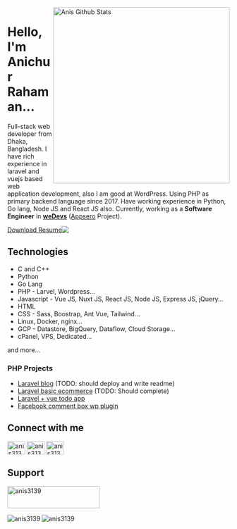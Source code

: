 <img align="right" width="400" src="https://github-readme-stats.vercel.app/api?username=anis3139&show_icons=true&count_private=true" alt="Anis Github Stats"/>


# Hello, I'm Anichur Rahaman...
Full-stack web developer from Dhaka, Bangladesh. I have rich experience in laravel and vuejs based web application development, also I am good at WordPress. Using PHP as primary backend language since 2017. Have working experience in Python, Go lang, Node JS and React JS also.
Currently, working as a **Software Engineer** in **[weDevs](https://wedevs.com/about/team)** ([Appsero](https://appsero.com) Project).

<div style="display: flex;">
  <a align="bottom" href="https://github.com/anis3139/anis3139/raw/main/anis3139.pdf" download>Download Resume </a>
  <img align="top" src="https://img.icons8.com/windows/32/000000/download--v1.png"/>
</div>

## Technologies
- C and C++
- Python
- Go Lang
- PHP - Larvel, Wordpress...
- Javascript - Vue JS, Nuxt JS, React JS, Node JS, Express JS, jQuery... 
- HTML
- CSS - Sass, Boostrap, Ant Vue, Tailwind...
- Linux, Docker, nginx...
- GCP - Datastore, BigQuery, Dataflow, Cloud Storage... 
- cPanel, VPS, Dedicated...

and more...


 ### PHP Projects 
- [Laravel blog](https://github.com/anis3139/snmadmin) (TODO: should deploy and write readme)  
- [Laravel basic ecommerce](https://github.com/anis3139/ecom-final) (TODO: Should complete)
- [Laravel + vue todo app](https://github.com/anis3139/)
- [Facebook comment box wp plugin](https://github.com/anis3139/Facebook-comment-box) 



## Connect with me
<p align="left">
<a href="https://twitter.com/anis3139" target="blank"><img align="center" src="https://raw.githubusercontent.com/rahuldkjain/github-profile-readme-generator/master/src/images/icons/Social/twitter.svg" alt="anis3139" height="30" width="40" /></a>
<a href="https://linkedin.com/in/anis3139" target="blank"><img align="center" src="https://raw.githubusercontent.com/rahuldkjain/github-profile-readme-generator/master/src/images/icons/Social/linked-in-alt.svg" alt="anis3139" height="30" width="40" /></a>
 <a href="https://facebook.com/anis3139" target="blank"><img align="center" src="https://raw.githubusercontent.com/rahuldkjain/github-profile-readme-generator/master/src/images/icons/Social/facebook.svg" alt="anis3139" height="30" width="40" /></a>
 
</p>

## Support

<p><a href="https://www.buymeacoffee.com/anis3139" target="_blank"> <img align="left" src="https://cdn.buymeacoffee.com/buttons/v2/default-yellow.png" height="50" width="210" alt="anis3139" /></a></p>

<br><br><br>

<p><img align="left" src="https://github-readme-stats.vercel.app/api/top-langs?username=anis3139&langs_count=10&show_icons=true&locale=en&layout=compact&count_private=true" alt="anis3139" /></p>

<p><img align="center" src="https://github-readme-streak-stats.herokuapp.com/?user=anis3139&count_private=true" alt="anis3139" /></p>
